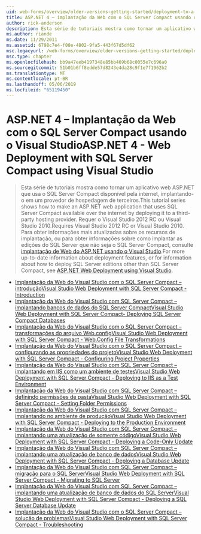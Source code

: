 ```yaml
---
uid: web-forms/overview/older-versions-getting-started/deployment-to-a-hosting-provider/index
title: ASP.NET 4 – implantação da Web com o SQL Server Compact usando o Visual Studio | Microsoft Docs
author: rick-anderson
description: Esta série de tutoriais mostra como tornar um aplicativo web ASP.NET que usa o SQL Server Compact disponível pela internet por implantá-lo em uma terceiro h...
ms.author: riande
ms.date: 11/29/2011
ms.assetid: 6798c7e4-f08e-4802-9fa5-443f67d5df62
msc.legacyurl: /web-forms/overview/older-versions-getting-started/deployment-to-a-hosting-provider
msc.type: chapter
ms.openlocfilehash: bb9a47eeb4197348e85bb469b68c0055e7c696a0
ms.sourcegitcommit: 51b01b6ff8edde57d8243e4da28c9f1e7f1962b2
ms.translationtype: MT
ms.contentlocale: pt-BR
ms.lasthandoff: 05/06/2019
ms.locfileid: "65119450"
---
```

# <a name="aspnet-4---web-deployment-with-sql-server-compact-using-visual-studio"></a><span data-ttu-id="94b20-103">ASP.NET 4 – Implantação da Web com o SQL Server Compact usando o Visual Studio</span><span class="sxs-lookup"><span data-stu-id="94b20-103">ASP.NET 4 - Web Deployment with SQL Server Compact using Visual Studio</span></span>

> <span data-ttu-id="94b20-104">Esta série de tutoriais mostra como tornar um aplicativo web ASP.NET que usa o SQL Server Compact disponível pela internet, implantando-o em um provedor de hospedagem de terceiros.</span><span class="sxs-lookup"><span data-stu-id="94b20-104">This tutorial series shows how to make an ASP.NET web application that uses SQL Server Compact available over the internet by deploying it to a third-party hosting provider.</span></span> <span data-ttu-id="94b20-105">Requer o Visual Studio 2012 RC ou Visual Studio 2010.</span><span class="sxs-lookup"><span data-stu-id="94b20-105">Requires Visual Studio 2012 RC or Visual Studio 2010.</span></span> <span data-ttu-id="94b20-106">Para obter informações mais atualizadas sobre os recursos de implantação, ou para obter informações sobre como implantar as edições do SQL Server que não seja o SQL Server Compact, consulte [implantação de Web do ASP.NET usando o Visual Studio](../../deployment/visual-studio-web-deployment/introduction.md).</span><span class="sxs-lookup"><span data-stu-id="94b20-106">For more up-to-date information about deployment features, or for information about how to deploy SQL Server editions other than SQL Server Compact, see [ASP.NET Web Deployment using Visual Studio](../../deployment/visual-studio-web-deployment/introduction.md).</span></span>

- [<span data-ttu-id="94b20-107">Implantação da Web do Visual Studio com o SQL Server Compact – introdução</span><span class="sxs-lookup"><span data-stu-id="94b20-107">Visual Studio Web Deployment with SQL Server Compact - Introduction</span></span>](deployment-to-a-hosting-provider-introduction-1-of-12.md)
- [<span data-ttu-id="94b20-108">Implantação da Web do Visual Studio com SQL Server Compact – implantando bancos de dados do SQL Server Compact</span><span class="sxs-lookup"><span data-stu-id="94b20-108">Visual Studio Web Deployment with SQL Server Compact- Deploying SQL Server Compact Databases</span></span>](deployment-to-a-hosting-provider-deploying-sql-server-compact-databases-2-of-12.md)
- [<span data-ttu-id="94b20-109">Implantação da Web do Visual Studio com o SQL Server Compact – transformações do arquivo Web.config</span><span class="sxs-lookup"><span data-stu-id="94b20-109">Visual Studio Web Deployment with SQL Server Compact - Web.Config File Transformations</span></span>](deployment-to-a-hosting-provider-web-config-file-transformations-3-of-12.md)
- [<span data-ttu-id="94b20-110">Implantação da Web do Visual Studio com o SQL Server Compact – configurando as propriedades do projeto</span><span class="sxs-lookup"><span data-stu-id="94b20-110">Visual Studio Web Deployment with SQL Server Compact - Configuring Project Properties</span></span>](deployment-to-a-hosting-provider-configuring-project-properties-4-of-12.md)
- [<span data-ttu-id="94b20-111">Implantação da Web do Visual Studio com SQL Server Compact – implantando em IIS como um ambiente de testes</span><span class="sxs-lookup"><span data-stu-id="94b20-111">Visual Studio Web Deployment with SQL Server Compact - Deploying to IIS as a Test Environment</span></span>](deployment-to-a-hosting-provider-deploying-to-iis-as-a-test-environment-5-of-12.md)
- [<span data-ttu-id="94b20-112">Implantação da Web do Visual Studio com SQL Server Compact – definindo permissões de pasta</span><span class="sxs-lookup"><span data-stu-id="94b20-112">Visual Studio Web Deployment with SQL Server Compact - Setting Folder Permissions</span></span>](deployment-to-a-hosting-provider-setting-folder-permissions-6-of-12.md)
- [<span data-ttu-id="94b20-113">Implantação da Web do Visual Studio com SQL Server Compact – implantando no ambiente de produção</span><span class="sxs-lookup"><span data-stu-id="94b20-113">Visual Studio Web Deployment with SQL Server Compact - Deploying to the Production Environment</span></span>](deployment-to-a-hosting-provider-deploying-to-the-production-environment-7-of-12.md)
- [<span data-ttu-id="94b20-114">Implantação da Web do Visual Studio com SQL Server Compact – implantando uma atualização de somente código</span><span class="sxs-lookup"><span data-stu-id="94b20-114">Visual Studio Web Deployment with SQL Server Compact - Deploying a Code-Only Update</span></span>](deployment-to-a-hosting-provider-deploying-a-code-only-update-8-of-12.md)
- [<span data-ttu-id="94b20-115">Implantação da Web do Visual Studio com SQL Server Compact – implantando uma atualização de banco de dados</span><span class="sxs-lookup"><span data-stu-id="94b20-115">Visual Studio Web Deployment with SQL Server Compact - Deploying a Database Update</span></span>](deployment-to-a-hosting-provider-deploying-a-database-update-9-of-12.md)
- [<span data-ttu-id="94b20-116">Implantação da Web do Visual Studio com SQL Server Compact – migração para o SQL Server</span><span class="sxs-lookup"><span data-stu-id="94b20-116">Visual Studio Web Deployment with SQL Server Compact - Migrating to SQL Server</span></span>](deployment-to-a-hosting-provider-migrating-to-sql-server-10-of-12.md)
- [<span data-ttu-id="94b20-117">Implantação da Web do Visual Studio com SQL Server Compact – implantando uma atualização de banco de dados do SQL Server</span><span class="sxs-lookup"><span data-stu-id="94b20-117">Visual Studio Web Deployment with SQL Server Compact - Deploying a SQL Server Database Update</span></span>](deployment-to-a-hosting-provider-deploying-a-sql-server-database-update-11-of-12.md)
- [<span data-ttu-id="94b20-118">Implantação da Web do Visual Studio com o SQL Server Compact – solução de problemas</span><span class="sxs-lookup"><span data-stu-id="94b20-118">Visual Studio Web Deployment with SQL Server Compact - Troubleshooting</span></span>](deployment-to-a-hosting-provider-creating-and-installing-deployment-packages-12-of-12.md)
